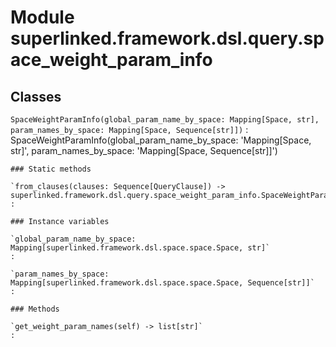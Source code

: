Module superlinked.framework.dsl.query.space_weight_param_info
==============================================================

Classes
-------

`SpaceWeightParamInfo(global_param_name_by_space: Mapping[Space, str], param_names_by_space: Mapping[Space, Sequence[str]])`
:   SpaceWeightParamInfo(global_param_name_by_space: 'Mapping[Space, str]', param_names_by_space: 'Mapping[Space, Sequence[str]]')

    ### Static methods

    `from_clauses(clauses: Sequence[QueryClause]) ‑> superlinked.framework.dsl.query.space_weight_param_info.SpaceWeightParamInfo`
    :

    ### Instance variables

    `global_param_name_by_space: Mapping[superlinked.framework.dsl.space.space.Space, str]`
    :

    `param_names_by_space: Mapping[superlinked.framework.dsl.space.space.Space, Sequence[str]]`
    :

    ### Methods

    `get_weight_param_names(self) ‑> list[str]`
    :